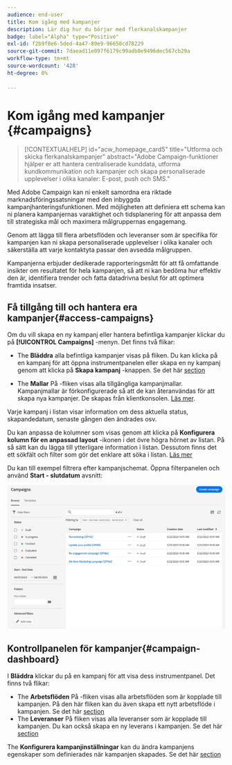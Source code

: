 ```yaml
---
audience: end-user
title: Kom igång med kampanjer
description: Lär dig hur du börjar med flerkanalskampanjer
badge: label="Alpha" type="Positive"
exl-id: f2b9f8e6-5ded-4a47-89e9-96650cd78229
source-git-commit: 7daead11e097f6179c99adb0e9496dec567cb29a
workflow-type: tm+mt
source-wordcount: '428'
ht-degree: 0%

---
```



# Kom igång med kampanjer {#campaigns}

>[!CONTEXTUALHELP]
>id="acw_homepage_card5"
>title="Utforma och skicka flerkanalskampanjer"
>abstract="Adobe Campaign-funktioner hjälper er att hantera centraliserade kunddata, utforma kundkommunikation och kampanjer och skapa personaliserade upplevelser i olika kanaler: E-post, push och SMS."

Med Adobe Campaign kan ni enkelt samordna era riktade marknadsföringssatsningar med den inbyggda kampanjhanteringsfunktionen. Med möjligheten att definiera ett schema kan ni planera kampanjernas varaktighet och tidsplanering för att anpassa dem till strategiska mål och maximera målgruppernas engagemang.

Genom att lägga till flera arbetsflöden och leveranser som är specifika för kampanjen kan ni skapa personaliserade upplevelser i olika kanaler och säkerställa att varje kontaktyta passar den avsedda målgruppen.

Kampanjerna erbjuder dedikerade rapporteringsmått för att få omfattande insikter om resultatet för hela kampanjen, så att ni kan bedöma hur effektiv den är, identifiera trender och fatta datadrivna beslut för att optimera framtida insatser.

<!--
Use Adobe Campaign to create cross-channel campaigns. With its marketing campaign orchestration capabilities, you can manage and centralize customer data, design customer communications and campaigns, and create personalized experiences across different channels. In this version, email, push and SMS channels are available.

Design and execute high-volume email campaigns to deliver personalized messages, for all platforms and screen sizes. 
Measure the effectiveness of your deliveries with detailed reports including the counts of opens, clicks, forwards, and more. With Adobe Campaign segmentation capabilities, you can run queries against a high-volume database, and easily define dynamic marketing segments which perfectly target your campaigns.
-->

<!--
Get Started with campaigns
Adobe Campaign offers a set of solutions that help you personalize and deliver campaigns across all of your online and offline channels. You can create, configure, execute and analyze marketing campaigns. All marketing campaigns can be managed from a unified control center. Discover how to browse and create marketing campaigns in this section.

Campaigns include actions (deliveries) and processes (importing or extracting files), as well as resources (marketing documents, delivery outlines). They are used in marketing campaigns. Campaigns are part of a program, and programs are included in a campaign plan.
-->

## Få tillgång till och hantera era kampanjer{#access-campaigns}

Om du vill skapa en ny kampanj eller hantera befintliga kampanjer klickar du på **[!UICONTROL Campaigns]** -menyn. Det finns två flikar:

* The **Bläddra** alla befintliga kampanjer visas på fliken. Du kan klicka på en kampanj för att öppna instrumentpanelen eller skapa en ny kampanj genom att klicka på **Skapa kampanj** -knappen. Se det här [section](create-campaigns.md#create-campaigns)

* The **Mallar** På -fliken visas alla tillgängliga kampanjmallar. Kampanjmallar är förkonfigurerade så att de kan återanvändas för att skapa nya kampanjer. De skapas från klientkonsolen. [Läs mer](https://experienceleague.adobe.com/docs/campaign/automation/campaign-orchestration/marketing-campaign-templates.html).

Varje kampanj i listan visar information om dess aktuella status, skapandedatum, senaste gången den ändrades osv.

Du kan anpassa de kolumner som visas genom att klicka på **Konfigurera kolumn för en anpassad layout** -ikonen i det övre högra hörnet av listan. På så sätt kan du lägga till ytterligare information i listan. Dessutom finns det ett sökfält och filter som gör det enklare att söka i listan. [Läs mer](../get-started/user-interface.md#list-screens)

Du kan till exempel filtrera efter kampanjschemat. Öppna filterpanelen och använd **Start - slutdatum** avsnitt:

![Kampanjlista](assets/campaign-filter-on-dates.png)

## Kontrollpanelen för kampanjer{#campaign-dashboard}

I **Bläddra** klickar du på en kampanj för att visa dess instrumentpanel. Det finns två flikar:

* The **Arbetsflöden** På -fliken visas alla arbetsflöden som är kopplade till kampanjen. På den här fliken kan du även skapa ett nytt arbetsflöde i kampanjen. Se det här [section](create-campaigns.md#create-campaigns)
* The **Leveranser** På fliken visas alla leveranser som är kopplade till kampanjen. Du kan också skapa en ny leverans i kampanjen. Se det här [section](create-campaigns.md#create-campaigns)

The **Konfigurera kampanjinställningar** kan du ändra kampanjens egenskaper som definierades när kampanjen skapades. Se det här [section](create-campaigns.md#create-campaigns)

